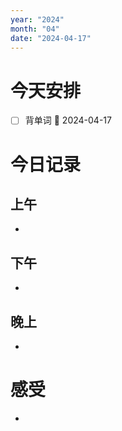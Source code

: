 ```yaml
---
year: "2024"
month: "04"
date: "2024-04-17"
---
```

# 今天安排
- [ ] 背单词 📅 2024-04-17




# 今日记录

## 上午
*  

## 下午
* 

## 晚上
* 

# 感受
* 




